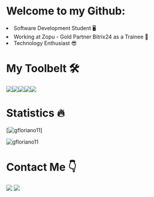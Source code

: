 <h1>Welcome to my Github: </h1>
<li>Software Development Student 🖥</li>
<li>Working at Zopu - Gold Partner Bitrix24 as a Trainee 🚀</li>
<li>Technology Enthusiast 😎</li>

<h1>My Toolbelt 🛠️</h1>

<div style="display: flex">
  <img src="https://img.shields.io/badge/HTML5-E34F26?style=for-the-badge&logo=html5&logoColor=white">
  <img src="https://img.shields.io/badge/CSS3-1572B6?style=for-the-badge&logo=css3&logoColor=white">
  <img src="https://camo.githubusercontent.com/c3f3367d4cfcf3ffe3d5f9361209cfd6cd98913d0bc110b371bcc8be5f9767a7/68747470733a2f2f696d672e736869656c64732e696f2f62616467652f4a6176617363726970742d3030303f7374796c653d666f722d7468652d6261646765266c6f676f3d6a617661736372697074">
  <img src="https://img.shields.io/badge/PHP-777BB4?style=for-the-badge&logo=php&logoColor=white">
  <img src="https://img.shields.io/badge/MySQL-00000F?style=for-the-badge&logo=mysql&logoColor=white">
</div>

<h1>Statistics 🔥</h1>

[![gfloriano11](https://github-readme-stats.vercel.app/api/top-langs/?username=gfloriano11&layout=donut&theme=dark)]

![gfloriano11](https://github-readme-stats.vercel.app/api?username=gfloriano11&show_icons=true&theme=dark)


<h1>Contact Me 👇</h1>
<a href="https://www.linkedin.com/in/gustavo-floriano-651990246/"><img src="https://camo.githubusercontent.com/7fee771b415a6f144501304c2c4074aa62a0dd96ddc0f8c0aafd95ac0af584c1/68747470733a2f2f696d672e736869656c64732e696f2f62616467652f2d4c696e6b6564496e2d2532333030373742353f7374796c653d666f722d7468652d6261646765266c6f676f3d6c696e6b6564696e266c6f676f436f6c6f723d7768697465"></a>
<a href="mailto:gflorianodev@gmail.com"><img src="https://camo.githubusercontent.com/8a15df73eefc8d613bab8230d8859b6328119607d14846dd1f1e0e9b526126b2/68747470733a2f2f696d672e736869656c64732e696f2f62616467652f2d476d61696c2d2532333333333f7374796c653d666f722d7468652d6261646765266c6f676f3d676d61696c266c6f676f436f6c6f723d7768697465"</a>
